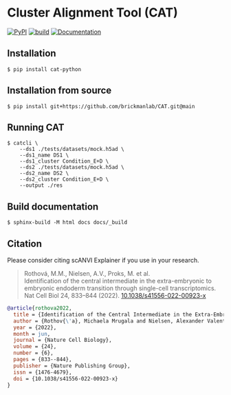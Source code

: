 # Cluster Alignment Tool (CAT)

[![PyPI][pypi-badge]][pypi-link]
[![build][build-badge]][build-link]
[![Documentation][docs-badge]][docs-link]

## Installation

```console
$ pip install cat-python
```

## Installation from source

```console
$ pip install git+https://github.com/brickmanlab/CAT.git@main
```

## Running CAT

```console
$ catcli \
    --ds1 ./tests/datasets/mock.h5ad \
    --ds1_name DS1 \
    --ds1_cluster Condition_E+D \
    --ds2 ./tests/datasets/mock.h5ad \
    --ds2_name DS2 \
    --ds2_cluster Condition_E+D \
    --output ./res
```

## Build documentation

```console
$ sphinx-build -M html docs docs/_build
```

## Citation

Please consider citing scANVI Explainer if you use in your research.

> Rothová, M.M., Nielsen, A.V., Proks, M. et al. <br>
> Identification of the central intermediate in the extra-embryonic to embryonic endoderm transition through single-cell transcriptomics. <br>
> Nat Cell Biol 24, 833–844 (2022). [10.1038/s41556-022-00923-x]

```BibTeX
@article{rothova2022,
  title = {Identification of the Central Intermediate in the Extra-Embryonic to Embryonic Endoderm Transition through Single-Cell Transcriptomics},
  author = {Rothov{\'a}, Michaela Mrugala and Nielsen, Alexander Valentin and Proks, Martin and Wong, Yan Fung and Riveiro, Alba Redo and {Linneberg-Agerholm}, Madeleine and David, Eyal and Amit, Ido and Trusina, Ala and Brickman, Joshua Mark},
  year = {2022},
  month = jun,
  journal = {Nature Cell Biology},
  volume = {24},
  number = {6},
  pages = {833--844},
  publisher = {Nature Publishing Group},
  issn = {1476-4679},
  doi = {10.1038/s41556-022-00923-x}
}

```

[pypi-badge]: https://img.shields.io/pypi/v/CAT.svg
[pypi-link]: https://pypi.org/project/CAT
[docs-badge]: https://readthedocs.org/projects/CAT/badge/?version=latest
[docs-link]: https://CAT.readthedocs.io
[build-badge]: https://github.com/brickmanlab/CAT/actions/workflows/build.yml/badge.svg
[build-link]: https://github.com/brickmanlab/CAT/actions/workflows/build.yml
[10.1038/s41556-022-00923-x]: https://doi.org/10.1038/s41556-022-00923-x
